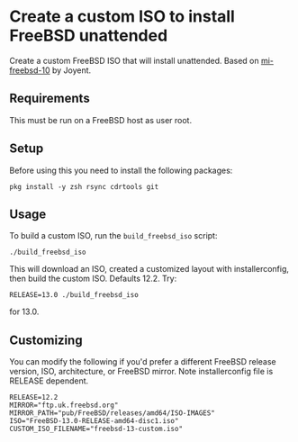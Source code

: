 # Create a custom ISO to install FreeBSD unattended

Create a custom FreeBSD ISO that will install unattended. Based on [mi-freebsd-10](https://github.com/joyent/mi-freebsd-10) by Joyent.

## Requirements

This must be run on a FreeBSD host as user root.

## Setup

Before using this you need to install the following packages:

```
pkg install -y zsh rsync cdrtools git
```

## Usage

To build a custom ISO, run the `build_freebsd_iso` script:


```
./build_freebsd_iso
```

This will download an ISO, created a customized layout with installerconfig,
then build the custom ISO. Defaults 12.2. Try:

```
RELEASE=13.0 ./build_freebsd_iso
```

for 13.0.


## Customizing
You can modify the following if you'd prefer a different FreeBSD release
version, ISO, architecture, or FreeBSD mirror. Note installerconfig file is RELEASE dependent.

```
RELEASE=12.2
MIRROR="ftp.uk.freebsd.org"
MIRROR_PATH="pub/FreeBSD/releases/amd64/ISO-IMAGES"
ISO="FreeBSD-13.0-RELEASE-amd64-disc1.iso"
CUSTOM_ISO_FILENAME="freebsd-13-custom.iso"
```
